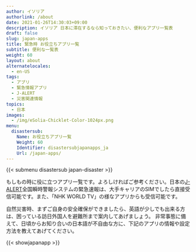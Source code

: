 ```yaml
---
author: イソリア
authorlink: /about
date: 2021-01-26T14:30:03+09:00
description: イソリア 日本に滞在するなら知っておきたい、便利なアプリ一覧表
draft: false
slug: japan-apps
title: 緊急時 お役立ちアプリ一覧
subtitle: 便利な一覧表
weight: 60
layout: about
alternatelocales:
  - en-US
tags:
  - アプリ
  - 緊急情報アプリ
  - J-ALERT
  - 災害関連情報
topics:
  - 日本
images:
  - /img/eSolia-Chicklet-Color-1024px.png
menu:
  disastersub:
    Name: お役立ちアプリ一覧
    Weight: 60
    Identifier: disastersubjapanapps_ja
    Url: /japan-apps/
---
```


{{< submenu disastersub japan-disaster >}}

もしもの時に役に立つアプリ一覧です。よろしければご参考ください。日本の[J-ALERT](/japan-emergency-broadcast-system-j-alert/)全国瞬時警報システムの緊急速報は、大手キャリアのSIMでしたら直接受信可能です。また、「NHK WORLD TV」の様なアプリからも受信可能です。

自然災害時、まずご自身の安全確保ができましたら、英語が少しでも出来る方は、困っている訪日外国人を避難所まで案内してあげましょう。
非常事態に備えて、日頃からお知り合いの日本語が不自由な方に、下記のアプリの情報や設定方法を教えてあげてください。



{{< showjapanapp >}}